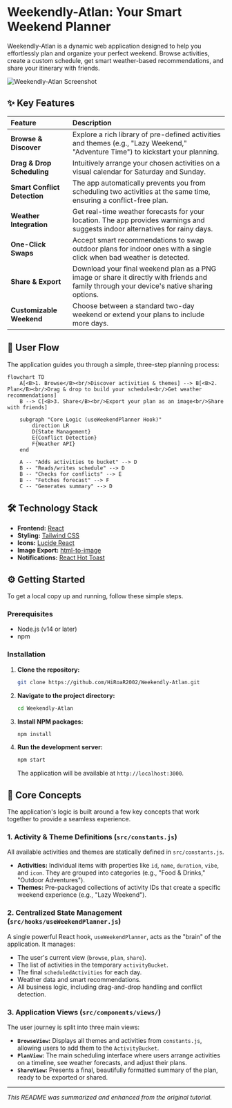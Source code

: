 # Weekendly-Atlan: Your Smart Weekend Planner

Weekendly-Atlan is a dynamic web application designed to help you effortlessly plan and organize your perfect weekend. Browse activities, create a custom schedule, get smart weather-based recommendations, and share your itinerary with friends.

![Weekendly-Atlan Screenshot](https://user-images.githubusercontent.com/87914543/229288811-48a2a136-7598-40e1-844a-59f5b1359b3d.png)

## ✨ Key Features

| Feature                      | Description                                                                                                                                |
| :--------------------------- | :----------------------------------------------------------------------------------------------------------------------------------------- |
| **Browse & Discover**        | Explore a rich library of pre-defined activities and themes (e.g., "Lazy Weekend," "Adventure Time") to kickstart your planning.           |
| **Drag & Drop Scheduling**   | Intuitively arrange your chosen activities on a visual calendar for Saturday and Sunday.                                                   |
| **Smart Conflict Detection** | The app automatically prevents you from scheduling two activities at the same time, ensuring a conflict-free plan.                         |
| **Weather Integration**      | Get real-time weather forecasts for your location. The app provides warnings and suggests indoor alternatives for rainy days.              |
| **One-Click Swaps**          | Accept smart recommendations to swap outdoor plans for indoor ones with a single click when bad weather is detected.                       |
| **Share & Export**           | Download your final weekend plan as a PNG image or share it directly with friends and family through your device's native sharing options. |
| **Customizable Weekend**     | Choose between a standard two-day weekend or extend your plans to include more days.                                                       |

## 🚀 User Flow

The application guides you through a simple, three-step planning process:

```mermaid
flowchart TD
    A[<B>1. Browse</B><br/>Discover activities & themes] --> B[<B>2. Plan</B><br/>Drag & drop to build your schedule<br/>Get weather recommendations]
    B --> C[<B>3. Share</B><br/>Export your plan as an image<br/>Share with friends]

    subgraph "Core Logic (useWeekendPlanner Hook)"
        direction LR
        D{State Management}
        E{Conflict Detection}
        F{Weather API}
    end

    A -- "Adds activities to bucket" --> D
    B -- "Reads/writes schedule" --> D
    B -- "Checks for conflicts" --> E
    B -- "Fetches forecast" --> F
    C -- "Generates summary" --> D
```

## 🛠️ Technology Stack

- **Frontend:** [React](https://reactjs.org/)
- **Styling:** [Tailwind CSS](https://tailwindcss.com/)
- **Icons:** [Lucide React](https://lucide.dev/)
- **Image Export:** [html-to-image](https://github.com/bubkoo/html-to-image)
- **Notifications:** [React Hot Toast](https://react-hot-toast.com/)

## ⚙️ Getting Started

To get a local copy up and running, follow these simple steps.

### Prerequisites

- Node.js (v14 or later)
- npm

### Installation

1.  **Clone the repository:**
    ```sh
    git clone https://github.com/HiRoaR2002/Weekendly-Atlan.git
    ```
2.  **Navigate to the project directory:**
    ```sh
    cd Weekendly-Atlan
    ```
3.  **Install NPM packages:**
    ```sh
    npm install
    ```
4.  **Run the development server:**
    ```sh
    npm start
    ```
    The application will be available at `http://localhost:3000`.

## 🧠 Core Concepts

The application's logic is built around a few key concepts that work together to provide a seamless experience.

### 1. Activity & Theme Definitions (`src/constants.js`)

All available activities and themes are statically defined in `src/constants.js`.

- **Activities:** Individual items with properties like `id`, `name`, `duration`, `vibe`, and `icon`. They are grouped into categories (e.g., "Food & Drinks," "Outdoor Adventures").
- **Themes:** Pre-packaged collections of activity IDs that create a specific weekend experience (e.g., "Lazy Weekend").

### 2. Centralized State Management (`src/hooks/useWeekendPlanner.js`)

A single powerful React hook, `useWeekendPlanner`, acts as the "brain" of the application. It manages:

- The user's current view (`browse`, `plan`, `share`).
- The list of activities in the temporary `activityBucket`.
- The final `scheduledActivities` for each day.
- Weather data and smart recommendations.
- All business logic, including drag-and-drop handling and conflict detection.

### 3. Application Views (`src/components/views/`)

The user journey is split into three main views:

- **`BrowseView`:** Displays all themes and activities from `constants.js`, allowing users to add them to the `ActivityBucket`.
- **`PlanView`:** The main scheduling interface where users arrange activities on a timeline, see weather forecasts, and adjust their plans.
- **`ShareView`:** Presents a final, beautifully formatted summary of the plan, ready to be exported or shared.

---

_This README was summarized and enhanced from the original tutorial._
